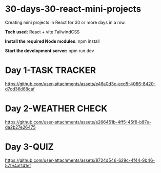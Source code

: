 # 30-days-30-react-mini-projects
Creating mini projects in React for 30 or more days in a row.

**Tech used:**
React + vite
TailwindCSS

**Install the required Node modules:**
    npm install
    
**Start the development server:**
    npm run dev

# Day 1-TASK TRACKER

https://github.com/user-attachments/assets/e46a0d3c-ecd5-4086-8420-d7cd36d68caf

# Day 2-WEATHER CHECK

https://github.com/user-attachments/assets/e266451b-4ff5-45f8-b87e-da2b27e26475

# Day 3-QUIZ

https://github.com/user-attachments/assets/8724d546-629c-4f44-9b46-57fe4af141ef


